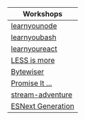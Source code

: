 |Workshops                                   |
| ------------------------------------------ |
|[learnyounode](node/basic/comments.md)      |
|[learnyoubash](node/bash/comments.md)       |
|[learnyoureact](node/react/comments.md)     |
|[LESS is more](node/less/comments.md)       |
|[Bytewiser](node/byte/comments.md)          |
|[Promise It ...](node/promise/comments.md)  |
|[stream-adventure](node/stream/comments.md) |
|[ESNext Generation](node/esnext/comments.md)|
